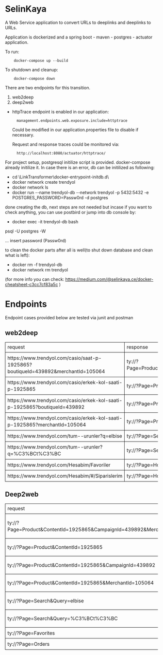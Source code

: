 # SelinKaya
A Web Service application to convert URLs to deeplinks and deeplinks to URLs. 

Application is dockerized and a spring boot - maven - postgres - actuator application.

To run:

        docker-compose up --build
To shutdown and cleanup:

        docker-compose down
There are two endpoints for this transition.

1. web2deep
2. deep2web

* httpTrace endpoint is enabled in our application: 
    
        management.endpoints.web.exposure.include=httptrace

    Could be modified in our application.properties file to disable if necessary.
    
    Request and response traces could be monitored via:

        http://localhost:8080/actuator/httptrace/

For project setup, postgresql initilize script is provided. 
docker-compose already initilize it. In case there is an error, db can be initilized as following: 

* cd \LinkTransformer\docker-entrypoint-initdb.d\
* docker network create trendyol
* docker network ls
* docker run --name trendyol-db --network trendyol -p 5432:5432   -e POSTGRES_PASSWORD=Passw0rd -d postgres

done creating the db, next steps are not needed but incase if you want to check anything, you can use postbird or jump into db console by:
* docker exec -it trendyol-db bash

psql -U postgres -W

... insert password (Passw0rd)

to clean the docker parts after all is well(to shut down database and clean what is left):

* docker rm -f trendyol-db
* docker network rm trendyol

(for more info you can check:
https://medium.com/@selinkaya.ce/docker-cheatsheet-c3cc7cf83a5c
)

<h1>Endpoints</h1>
<p>Endpoint cases provided below are tested via junit and postman</p>
<h2>web2deep</h2>
<table style="border: none;">
<tbody>
<tr>
<td style="padding: 5pt 5pt 5pt 5pt; border: solid #000000 1pt;">
<p style="line-height: 1.2; margin-top: 0pt; margin-bottom: 0pt;"><span style="text-decoration: none;">request</span></p>
</td>
<td style="padding: 5pt 5pt 5pt 5pt; border: solid #000000 1pt;">
<p style="line-height: 1.2; margin-top: 0pt; margin-bottom: 0pt;"><span style="text-decoration: none;">response</span></p>
</td>
</tr>
<tr>
<td style="padding: 5pt 5pt 5pt 5pt; border: solid #000000 1pt;">
<p style="line-height: 1.38; margin-top: 0pt; margin-bottom: 0pt;"><span style="text-decoration: none;">https://www.trendyol.com/casio/saat-p-1925865?boutiqueId=439892&amp;merchantId=105064</span></p>
</td>
<td style="padding: 5pt 5pt 5pt 5pt; border: solid #000000 1pt;">
<p style="line-height: 1.38; margin-top: 0pt; margin-bottom: 0pt;"><span style="text-decoration: none;">ty://?Page=Product&amp;ContentId=1925865&amp;CampaignId=439892&amp;MerchantId=105064</span></p>
</td>
</tr>
<tr>
<td style="padding: 5pt 5pt 5pt 5pt; border: solid #000000 1pt;">
<p style="line-height: 1.38; margin-top: 0pt; margin-bottom: 0pt;"><span style="text-decoration: none;">https://www.trendyol.com/casio/erkek-kol-saati-p-1925865</span></p>
</td>
<td style="padding: 5pt 5pt 5pt 5pt; border: solid #000000 1pt;">
<p style="line-height: 1.38; margin-top: 0pt; margin-bottom: 0pt;"><span style="text-decoration: none;">ty://?Page=Product&amp;ContentId=1925865</span></p>
</td>
</tr>
<tr>
<td style="padding: 5pt 5pt 5pt 5pt; border: solid #000000 1pt;">
<p style="line-height: 1.38; margin-top: 0pt; margin-bottom: 0pt;"><span style="text-decoration: none;">https://www.trendyol.com/casio/erkek-kol-saati-p-1925865?boutiqueId=439892</span></p>
</td>
<td style="padding: 5pt 5pt 5pt 5pt; border: solid #000000 1pt;">
<p style="line-height: 1.38; margin-top: 0pt; margin-bottom: 0pt;"><span style="text-decoration: none;">ty://?Page=Product&amp;ContentId=1925865&amp;CampaignId=439892</span></p>
</td>
</tr>
<tr>
<td style="padding: 5pt 5pt 5pt 5pt; border: solid #000000 1pt;">
<p style="line-height: 1.38; margin-top: 0pt; margin-bottom: 0pt;"><span style="text-decoration: none;">https://www.trendyol.com/casio/erkek-kol-saati-p-1925865?merchantId=105064</span></p>
</td>
<td style="padding: 5pt 5pt 5pt 5pt; border: solid #000000 1pt;">
<p style="line-height: 1.38; margin-top: 0pt; margin-bottom: 0pt;"><span style="text-decoration: none;">ty://?Page=Product&amp;ContentId=1925865&amp;MerchantId=105064</span></p>
</td>
</tr>
<tr>
<td style="padding: 5pt 5pt 5pt 5pt; border: solid #000000 1pt;">
<p style="line-height: 1.38; margin-top: 0pt; margin-bottom: 0pt;"><span style="text-decoration: none;">https://www.trendyol.com/tum--urunler?q=elbise</span></p>
</td>
<td style="padding: 5pt 5pt 5pt 5pt; border: solid #000000 1pt;">
<p style="line-height: 1.38; margin-top: 0pt; margin-bottom: 0pt;"><span style="text-decoration: none;">ty://?Page=Search&amp;Query=elbise</span></p>
</td>
</tr>
<tr>
<td style="padding: 5pt 5pt 5pt 5pt; border: solid #000000 1pt;">
<p style="line-height: 1.38; margin-top: 0pt; margin-bottom: 0pt;"><span style="text-decoration: none;">https://www.trendyol.com/tum--urunler?q=%C3%BCt%C3%BC</span></p>
</td>
<td style="padding: 5pt 5pt 5pt 5pt; border: solid #000000 1pt;">
<p style="line-height: 1.38; margin-top: 0pt; margin-bottom: 0pt;"><span style="text-decoration: none;">ty://?Page=Search&amp;Query=%C3%BCt%C3%BC</span></p>
</td>
</tr>
<tr>
<td style="padding: 5pt 5pt 5pt 5pt; border: solid #000000 1pt;">
<p style="line-height: 1.38; margin-top: 0pt; margin-bottom: 0pt;"><span style="text-decoration: none;">https://www.trendyol.com/Hesabim/Favoriler</span></p>
</td>
<td style="padding: 5pt 5pt 5pt 5pt; border: solid #000000 1pt;">
<p style="line-height: 1.38; margin-top: 0pt; margin-bottom: 0pt;"><span style="text-decoration: none;">ty://?Page=Home</span></p>
</td>
</tr>
<tr>
<td style="padding: 5pt 5pt 5pt 5pt; border: solid #000000 1pt;">
<p style="line-height: 1.38; margin-top: 0pt; margin-bottom: 0pt;"><span style="text-decoration: none;">https://www.trendyol.com/Hesabim/#/Siparislerim</span></p>
</td>
<td style="padding: 5pt 5pt 5pt 5pt; border: solid #000000 1pt;">
<p style="line-height: 1.38; margin-top: 0pt; margin-bottom: 0pt;"><span style="text-decoration: none;">ty://?Page=Home</span></p>
</td>
</tr>
</tbody>
</table>
<h2>Deep2web</h2>
<table style="border: none;">
<tbody>
<tr>
<td style="padding: 5pt 5pt 5pt 5pt; border: solid #000000 1pt;">
<p style="line-height: 1.2; margin-top: 0pt; margin-bottom: 0pt;"><span style="text-decoration: none;">request</span></p>
</td>
<td style="padding: 5pt 5pt 5pt 5pt; border: solid #000000 1pt;">
<p style="line-height: 1.2; margin-top: 0pt; margin-bottom: 0pt;"><span style="text-decoration: none;">response</span></p>
</td>
</tr>
<tr>
<td style="padding: 5pt 5pt 5pt 5pt; border: solid #000000 1pt;">
<p style="line-height: 1.38; margin-top: 0pt; margin-bottom: 0pt;"><span style="text-decoration: none;">ty://?Page=Product&amp;ContentId=1925865&amp;CampaignId=439892&amp;MerchantId=105064</span></p>
</td>
<td style="padding: 5pt 5pt 5pt 5pt; border: solid #000000 1pt;">
<p style="line-height: 1.38; margin-top: 0pt; margin-bottom: 0pt;"><span style="text-decoration: none;">https://www.trendyol.com/brand/name-p-1925865?boutiqueId=439892&amp;merchantId=105064</span></p>
</td>
</tr>
<tr>
<td style="padding: 5pt 5pt 5pt 5pt; border: solid #000000 1pt;">
<p style="line-height: 1.38; margin-top: 0pt; margin-bottom: 0pt;"><span style="text-decoration: none;">ty://?Page=Product&amp;ContentId=1925865</span></p>
</td>
<td style="padding: 5pt 5pt 5pt 5pt; border: solid #000000 1pt;">
<p style="line-height: 1.38; margin-top: 0pt; margin-bottom: 0pt;"><span style="text-decoration: none;">https://www.trendyol.com/brand/name-p-1925865</span></p>
</td>
</tr>
<tr>
<td style="padding: 5pt 5pt 5pt 5pt; border: solid #000000 1pt;">
<p style="line-height: 1.38; margin-top: 0pt; margin-bottom: 0pt;"><span style="text-decoration: none;">ty://?Page=Product&amp;ContentId=1925865&amp;CampaignId=439892</span></p>
</td>
<td style="padding: 5pt 5pt 5pt 5pt; border: solid #000000 1pt;">
<p style="line-height: 1.38; margin-top: 0pt; margin-bottom: 0pt;"><span style="text-decoration: none;">https://www.trendyol.com/brand/name-p-1925865?boutiqueId=439892</span></p>
</td>
</tr>
<tr>
<td style="padding: 5pt 5pt 5pt 5pt; border: solid #000000 1pt;">
<p style="line-height: 1.38; margin-top: 0pt; margin-bottom: 0pt;"><span style="text-decoration: none;">ty://?Page=Product&amp;ContentId=1925865&amp;MerchantId=105064</span></p>
</td>
<td style="padding: 5pt 5pt 5pt 5pt; border: solid #000000 1pt;">
<p style="line-height: 1.38; margin-top: 0pt; margin-bottom: 0pt;"><span style="text-decoration: none;">https://www.trendyol.com/brand/namei-p-1925865?merchantId=105064</span></p>
</td>
</tr>
<tr>
<td style="padding: 5pt 5pt 5pt 5pt; border: solid #000000 1pt;">
<p style="line-height: 1.38; margin-top: 0pt; margin-bottom: 0pt;"><span style="text-decoration: none;">ty://?Page=Search&amp;Query=elbise</span></p>
</td>
<td style="padding: 5pt 5pt 5pt 5pt; border: solid #000000 1pt;">
<p style="line-height: 1.38; margin-top: 0pt; margin-bottom: 0pt;"><span style="text-decoration: none;">https://www.trendyol.com/tum--urunler?q=elbise</span></p>
</td>
</tr>
<tr>
<td style="padding: 5pt 5pt 5pt 5pt; border: solid #000000 1pt;">
<p style="line-height: 1.38; margin-top: 0pt; margin-bottom: 0pt;"><span style="text-decoration: none;">ty://?Page=Search&amp;Query=%C3%BCt%C3%BC</span></p>
</td>
<td style="padding: 5pt 5pt 5pt 5pt; border: solid #000000 1pt;">
<p style="line-height: 1.38; margin-top: 0pt; margin-bottom: 0pt;"><span style="text-decoration: none;">https://www.trendyol.com/tum--urunler?q=%C3%BCt%C3%BC</span></p>
</td>
</tr>
<tr>
<td style="padding: 5pt 5pt 5pt 5pt; border: solid #000000 1pt;">
<p style="line-height: 1.38; margin-top: 0pt; margin-bottom: 0pt;"><span style="text-decoration: none;">ty://?Page=Favorites</span></p>
</td>
<td style="padding: 5pt 5pt 5pt 5pt; border: solid #000000 1pt;">
<p style="line-height: 1.38; margin-top: 0pt; margin-bottom: 0pt;"><span style="text-decoration: none;">https://www.trendyol.com</span></p>
</td>
</tr>
<tr>
<td style="padding: 5pt 5pt 5pt 5pt; border: solid #000000 1pt;">
<p style="line-height: 1.38; margin-top: 0pt; margin-bottom: 0pt;"><span style="text-decoration: none;">ty://?Page=Orders</span></p>
</td>
<td style="padding: 5pt 5pt 5pt 5pt; border: solid #000000 1pt;">
<p style="line-height: 1.38; margin-top: 0pt; margin-bottom: 0pt;"><span style="text-decoration: none;">https://www.trendyol.com</span></p>
</td>
</tr>
</tbody>
</table>